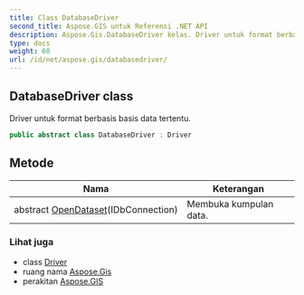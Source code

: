 ```yaml
---
title: Class DatabaseDriver
second_title: Aspose.GIS untuk Referensi .NET API
description: Aspose.Gis.DatabaseDriver kelas. Driver untuk format berbasis basis data tertentu.
type: docs
weight: 60
url: /id/net/aspose.gis/databasedriver/
---
```

## DatabaseDriver class

Driver untuk format berbasis basis data tertentu.

```csharp
public abstract class DatabaseDriver : Driver
```

## Metode

| Nama | Keterangan |
| --- | --- |
| abstract [OpenDataset](../../aspose.gis/databasedriver/opendataset/)(IDbConnection) | Membuka kumpulan data. |

### Lihat juga

* class [Driver](../driver/)
* ruang nama [Aspose.Gis](../../aspose.gis/)
* perakitan [Aspose.GIS](../../)


